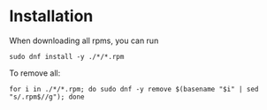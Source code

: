 # Installation
When downloading all rpms, you can run
```
sudo dnf install -y ./*/*.rpm
```

To remove all:
```
for i in ./*/*.rpm; do sudo dnf -y remove $(basename "$i" | sed "s/.rpm$//g"); done
```
